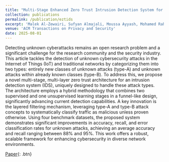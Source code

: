 ```yaml
---
title: "Multi-Stage Enhanced Zero Trust Intrusion Detection System for Unknown Attack Detection in Internet of Things and Traditional Networks"
collection: publications
permalink: /publication/eztids
excerpt: 'Malek Al-Zewairi, Sufyan Almajali, Moussa Ayyash, Mohamed Rahouti, <b>Fernando Martinez</b>, Nordine Quadar, "Multi-Stage Enhanced Zero Trust Intrusion Detection System for Unknown Attack Detection in Internet of Things and Traditional Networks"'
venue: 'ACM Transactions on Privacy and Security'
date: 2025-08-01
---
```

Detecting unknown cyberattacks remains an open research problem and a significant challenge for the research community and the security industry. This article tackles the detection of unknown cybersecurity attacks in the Internet of Things (IoT) and traditional networks by categorizing them into two types: entirely new classes of unknown attacks (type-A) and unknown attacks within already known classes (type-B). To address this, we propose a novel multi-stage, multi-layer zero trust architecture for an intrusion detection system (IDS), uniquely designed to handle these attack types. The architecture employs a hybrid methodology that combines two supervised and one unsupervised learning stages in a funnel-like design, significantly advancing current detection capabilities. A key innovation is the layered filtering mechanism, leveraging type-A and type-B attack concepts to systematically classify traffic as malicious unless proven otherwise. Using four benchmark datasets, the proposed system demonstrates significant improvements in accuracy, recall, and error classification rates for unknown attacks, achieving an average accuracy and recall ranging between 88% and 95%. This work offers a robust, scalable framework for enhancing cybersecurity in diverse network environments.

[Paper](https://dl.acm.org/doi/full/10.1145/3725216){: .btn}